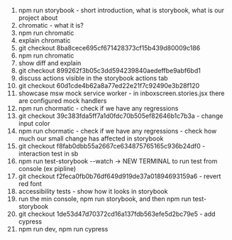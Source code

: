1. npm run storybook - short introduction, what is storybook, what is our project about
2. chromatic - what it is?
3. npm run chromatic
4. explain chromatic
5. git checkout 8ba8cece695cf671428373cf15b439d80009c186
6. npm run chromatic
7. show diff and explain
8. git checkout 899262f3b05c3dd594239840aedeffbe9abf6bd1
9. discuss actions visible in the storybook actions tab
10. git checkout 60d1cde4b62a8a77ed22e21f7c92490e3b28f120
11. showcase msw mock service worker - in inboxscreen.stories.jsx there are configured mock handlers
12. npm run chormatic - check if we have any regressions
13. git checkout 39c383fda5ff7a1d0fdc70b505ef82646b1c7b3a - change input color
14. npm run chormatic - check if we have any regressions - check how much our small change has affected in storybook
15. git checkout f8fab0dbb55a2667ce634875765165c936b24df0 - interaction test in sb
16. npm run test-storybook --watch -> NEW TERMINAL to run test from console (ex pipline)
17. git checkout f2feca0fb0b76df649d919de37a01894693159a6 - revert red font
18. accessibility tests - show how it looks in storybook
19. run the min console, npm run storybook, and then npm run test-storybook
20. git checkout 1de53d47d70372cd16a137fdb563efe5d2bc79e5 - add cypress
21. npm run dev, npm run cypress
